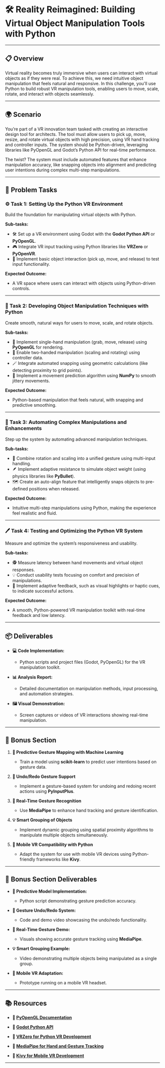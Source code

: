 # 🛠️ Reality Reimagined: Building Virtual Object Manipulation Tools with Python

---

## 📋 Overview
Virtual reality becomes truly immersive when users can interact with virtual objects as if they were real. To achieve this, we need intuitive object manipulation that feels natural and responsive. In this challenge, you'll use Python to build robust VR manipulation tools, enabling users to move, scale, rotate, and interact with objects seamlessly.

---

## 🌍 Scenario
You’re part of a VR innovation team tasked with creating an interactive design tool for architects. The tool must allow users to pick up, move, resize, and rotate virtual objects with high precision, using VR hand tracking and controller inputs. The system should be Python-driven, leveraging libraries like PyOpenGL and Godot’s Python API for real-time performance.

The twist? The system must include automated features that enhance manipulation accuracy, like snapping objects into alignment and predicting user intentions during complex multi-step manipulations.

---

## 📝 Problem Tasks

### ⚙️ Task 1: Setting Up the Python VR Environment
Build the foundation for manipulating virtual objects with Python.

**Sub-tasks:**
- 🛠️ Set up a VR environment using Godot with the **Godot Python API** or **PyOpenGL**.
- 🎮 Integrate VR input tracking using Python libraries like **VRZero** or **PyOpenVR**.
- 🧩 Implement basic object interaction (pick up, move, and release) to test input functionality.

**Expected Outcome:**
- A VR space where users can interact with objects using Python-driven controls.

---

### 🔬 Task 2: Developing Object Manipulation Techniques with Python
Create smooth, natural ways for users to move, scale, and rotate objects.

**Sub-tasks:**
- 🔄 Implement single-hand manipulation (grab, move, release) using **PyOpenGL** for rendering.
- 👐 Enable two-handed manipulation (scaling and rotating) using controller data.
- 🪄 Integrate automated snapping using geometric calculations (like detecting proximity to grid points).
- 🧠 Implement a movement prediction algorithm using **NumPy** to smooth jittery movements.

**Expected Outcome:**
- Python-based manipulation that feels natural, with snapping and predictive smoothing.

---

### 🔧 Task 3: Automating Complex Manipulations and Enhancements
Step up the system by automating advanced manipulation techniques.

**Sub-tasks:**
- 🔄 Combine rotation and scaling into a unified gesture using multi-input handling.
- 🪶 Implement adaptive resistance to simulate object weight (using physics libraries like **PyBullet**).
- 🗺️ Create an auto-align feature that intelligently snaps objects to pre-defined positions when released.

**Expected Outcome:**
- Intuitive multi-step manipulations using Python, making the experience feel realistic and fluid.

---

### 🖊️ Task 4: Testing and Optimizing the Python VR System
Measure and optimize the system’s responsiveness and usability.

**Sub-tasks:**
- 🕵️ Measure latency between hand movements and virtual object responses.
- 💡 Conduct usability tests focusing on comfort and precision of manipulations.
- 📝 Implement adaptive feedback, such as visual highlights or haptic cues, to indicate successful actions.

**Expected Outcome:**
- A smooth, Python-powered VR manipulation toolkit with real-time feedback and low latency.

---

## 📦 Deliverables
- **💻 Code Implementation:**
  - Python scripts and project files (Godot, PyOpenGL) for the VR manipulation toolkit.

- **📊 Analysis Report:**
  - Detailed documentation on manipulation methods, input processing, and automation strategies.

- **🖼️ Visual Demonstration:**
  - Screen captures or videos of VR interactions showing real-time manipulation.

---

## 🎁 Bonus Section
1. **🧠 Predictive Gesture Mapping with Machine Learning**
   - Train a model using **scikit-learn** to predict user intentions based on gesture data.

2. **🔄 Undo/Redo Gesture Support**
   - Implement a gesture-based system for undoing and redoing recent actions using **PyInputPlus**.

3. **🌟 Real-Time Gesture Recognition**
   - Use **MediaPipe** to enhance hand tracking and gesture identification.

4. **💡 Smart Grouping of Objects**
   - Implement dynamic grouping using spatial proximity algorithms to manipulate multiple objects simultaneously.

5. **📱 Mobile VR Compatibility with Python**
   - Adapt the system for use with mobile VR devices using Python-friendly frameworks like **Kivy**.

---

## 🏅 Bonus Section Deliverables
- **🧠 Predictive Model Implementation:**
  - Python script demonstrating gesture prediction accuracy.

- **🔄 Gesture Undo/Redo System:**
  - Code and demo video showcasing the undo/redo functionality.

- **🌟 Real-Time Gesture Demo:**
  - Visuals showing accurate gesture tracking using **MediaPipe**.

- **💡 Smart Grouping Example:**
  - Video demonstrating multiple objects being manipulated as a single group.

- **📱 Mobile VR Adaptation:**
  - Prototype running on a mobile VR headset.

---

## 📚 Resources

- **🔗 [PyOpenGL Documentation](https://pyopengl.sourceforge.io/)**

- **🔗 [Godot Python API](https://github.com/touilleMan/godot-python)**

- **🔗 [VRZero for Python VR Development](https://github.com/WayneKeenan/VRZero)**

- **🔗 [MediaPipe for Hand and Gesture Tracking](https://google.github.io/mediapipe/)**

- **🔗 [Kivy for Mobile VR Development](https://kivy.org/)**

---
